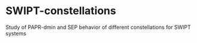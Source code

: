 # SWIPT-constellations
Study of PAPR-dmin and SEP behavior of different constellations for SWIPT systems
